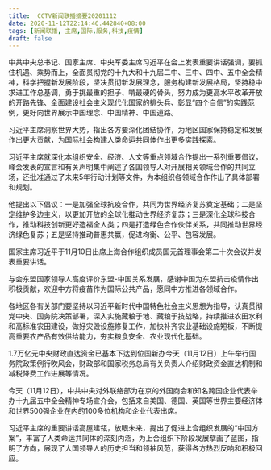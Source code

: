 ```yaml
---
title:  CCTV新闻联播摘要20201112
date: 2020-11-12T22:14:46.442840+08:00
tags: [新闻联播, 主席,国际,服务,科技,疫情]
draft: false
---
```


中共中央总书记、国家<span class="keywords_content">主席</span>、中央军委<span class="keywords_content">主席</span>习近平在会上发表重要讲话强调，要抓住机遇、乘势而上，全面贯彻党的十九大和十九届二中、三中、四中、五中全会精神，科学把握新发展阶段，坚决贯彻新发展理念，<span class="keywords_fund">服务</span>构建新发展格局，坚持稳中求进工作总基调，勇于挑最重的担子、啃最硬的骨头，努力成为更高水平改革开放的开路先锋、全面建设社会主义现代化国家的排头兵、彰显“四个自信”的实践范例，更好向世界展示中国理念、中国精神、中国道路。

习近平<span class="keywords_content">主席</span>洞察世界大势，指出各方要深化团结协作，为地区国家保持稳定和发展作出更大贡献，为<span class="keywords_content">国际</span>社会构建人类命运共同体作出更多实践探索。

习近平<span class="keywords_content">主席</span>就深化本组织安全、经济、人文等重点领域合作提出一系列重要倡议，峰会发表的宣言和有关声明集中阐述了各国领导人对开展相关领域合作的共同立场，还批准通过了未来5年行动计划等文件，为本组织各领域合作作出了具体部署和规划。

他提出以下倡议：一是加强全球抗疫合作，共同为世界经济复苏奠定基础；二是坚定维护多边主义，以更加开放的全球化推动世界经济复苏；三是深化全球<span class="keywords_fund">科技</span>合作，推动<span class="keywords_fund">科技</span>创新更好造福全人类；四是打造绿色合作伙伴关系，共同推动世界经济绿色复苏；五是坚持推动普惠共赢，促进均衡、公平、包容发展。

国家<span class="keywords_content">主席</span>习近平于11月10日出席上海合作组织成员国元首理事会第二十次会议并发表重要讲话。

与会东盟国家领导人高度评价东盟-中国关系发展，感谢中国为东盟抗击<span class="keywords_content">疫情</span>作出积极贡献，欢迎中方将疫苗作为<span class="keywords_content">国际</span>公共产品，愿同中方推进各领域合作。

各地区各有关部门要坚持以习近平新时代中国特色社会主义思想为指导，认真贯彻党中央、国务院决策部署，深入实施藏粮于地、藏粮于技战略，持续推进农田水利和高标准农田建设，做好灾毁设施修复工作，加快补齐农业基础设施短板，不断提高重要农产品有效供给能力，夯实粮食安全、农业现代化基础。

1.7万亿元中央财政直达资金已基本下达到位国新办今天（11月12日）上午举行国务院政策例行吹风会，财政部和国家税务总局有关负责人介绍财政资金直达机制和减税降费工作进展等情况。

今天（11月12日），中共中央对外联络部为在京的外国商会和知名跨国企业代表举办十九届五中全会精神专场宣介会，包括来自美国、德国、英国等世界主要经济体和世界500强企业在内的100多位机构和企业代表出席。

习近平<span class="keywords_content">主席</span>的重要讲话高屋建瓴，放眼未来，提出了促进上合组织发展的“中国方案”，丰富了人类命运共同体的深刻内涵，为上合组织下阶段发展擘画了蓝图，指明了方向，展现了大国领导人的历史担当和领袖风范，获得各方热烈反响和积极回应。
